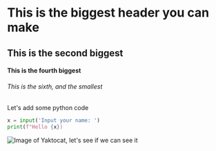 # This is the biggest header you can make
## This is the second biggest
#### This is the fourth biggest
###### This is the sixth, and the smallest

Let's add some python code

``` python
x = input('Input your name: ')
print(f"Hello {x})
```

![Image of Yaktocat, let's see if we can see it](https://octodex.github.com/images/yaktocat.png)

